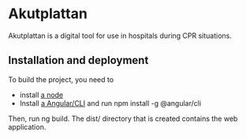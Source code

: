 # Akutplattan
Akutplattan is a digital tool for use in hospitals during CPR situations. 

## Installation and deployment
To build the project, you need to 
* install [a node](https://nodejs.org/en/download/)
* Install [a Angular/CLI](https://github.com/angular/angular-cli) and run npm install -g @angular/cli

Then, run ng build. The dist/ directory that is created contains the web application. 